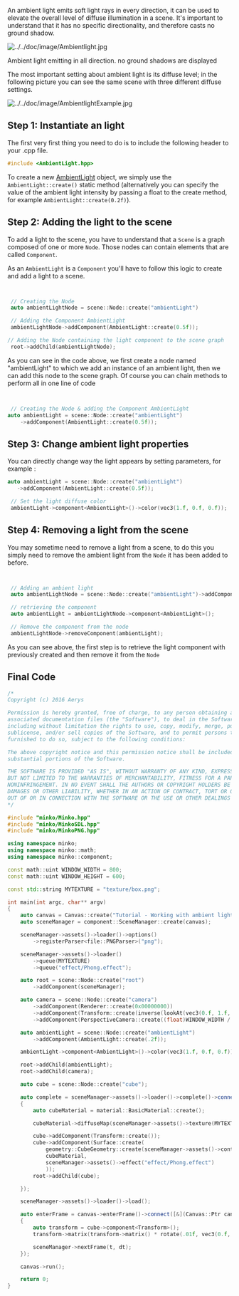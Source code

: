 An ambient light emits soft light rays in every direction, it can be used to elevate the overall level of diffuse illumination in a scene. It's important to understand that it has no specific directionality, and therefore casts no ground shadow.

![](../../doc/image/Ambientlight.jpg "../../doc/image/Ambientlight.jpg")

Ambient light emitting in all direction. no ground shadows are displayed

The most important setting about ambient light is its diffuse level; in the following picture you can see the same scene with three different diffuse settings.

![](../../doc/image/AmbientlightExample.jpg "../../doc/image/AmbientlightExample.jpg")

Step 1: Instantiate an light
----------------------------

The first very first thing you need to do is to include the following header to your .cpp file.

```cpp
#include <AmbientLight.hpp>
```


To create a new [AmbientLight](http://doc.v3.minko.io/reference/classminko_1_1component_1_1_ambient_light.html) object, we simply use the `AmbientLight::create()` static method (alternatively you can specify the value of the ambient light intensity by passing a float to the create method, for example `AmbientLight::create(0.2f)`).

Step 2: Adding the light to the scene
-------------------------------------

To add a light to the scene, you have to understand that a `Scene` is a graph composed of one or more `Node`. Those nodes can contain elements that are called `Component`.

As an `AmbientLight` is a `Component` you'll have to follow this logic to create and add a light to a scene.

```cpp


 // Creating the Node
 auto ambientLightNode = scene::Node::create("ambientLight")

 // Adding the Component AmbientLight
 ambientLightNode->addComponent(AmbientLight::create(0.5f));

// Adding the Node containing the light component to the scene graph
 root->addChild(ambientLightNode);

```


As you can see in the code above, we first create a node named "ambientLight" to which we add an instance of an ambient light, then we can add this node to the scene graph. Of course you can chain methods to perform all in one line of code

```cpp


 // Creating the Node & adding the Component AmbientLight
auto ambientLight = scene::Node::create("ambientLight")
	->addComponent(AmbientLight::create(0.5f));

```


Step 3: Change ambient light properties
---------------------------------------

You can directly change way the light appears by setting parameters, for example :
```cpp
auto ambientLight = scene::Node::create("ambientLight")
   ->addComponent(AmbientLight::create(0.5f));

 // Set the light diffuse color
 ambientLight->component<AmbientLight>()->color(vec3(1.f, 0.f, 0.f));

```


Step 4: Removing a light from the scene
---------------------------------------

You may sometime need to remove a light from a scene, to do this you simply need to remove the ambient light from the `Node` it has been added to before.

```cpp


 // Adding an ambient light
 auto ambientLightNode = scene::Node::create("ambientLight")->addComponent(AmbientLight::create(0.5f));

 // retrieving the component
 auto ambientLight = ambientLightNode->component<AmbientLight>();

 // Remove the component from the node
 ambientLightNode->removeComponent(ambientLight);

```


As you can see above, the first step is to retrieve the light component with previously created and then remove it from the `Node`

Final Code
----------

```cpp
/*
Copyright (c) 2016 Aerys

Permission is hereby granted, free of charge, to any person obtaining a copy of this software and
associated documentation files (the "Software"), to deal in the Software without restriction,
including without limitation the rights to use, copy, modify, merge, publish, distribute,
sublicense, and/or sell copies of the Software, and to permit persons to whom the Software is
furnished to do so, subject to the following conditions:

The above copyright notice and this permission notice shall be included in all copies or
substantial portions of the Software.

THE SOFTWARE IS PROVIDED "AS IS", WITHOUT WARRANTY OF ANY KIND, EXPRESS OR IMPLIED, INCLUDING
BUT NOT LIMITED TO THE WARRANTIES OF MERCHANTABILITY, FITNESS FOR A PARTICULAR PURPOSE AND
NONINFRINGEMENT. IN NO EVENT SHALL THE AUTHORS OR COPYRIGHT HOLDERS BE LIABLE FOR ANY CLAIM,
DAMAGES OR OTHER LIABILITY, WHETHER IN AN ACTION OF CONTRACT, TORT OR OTHERWISE, ARISING FROM,
OUT OF OR IN CONNECTION WITH THE SOFTWARE OR THE USE OR OTHER DEALINGS IN THE SOFTWARE.
*/

#include "minko/Minko.hpp"
#include "minko/MinkoSDL.hpp"
#include "minko/MinkoPNG.hpp"

using namespace minko;
using namespace minko::math;
using namespace minko::component;

const math::uint WINDOW_WIDTH = 800;
const math::uint WINDOW_HEIGHT = 600;

const std::string MYTEXTURE = "texture/box.png";

int	main(int argc, char** argv)
{
	auto canvas = Canvas::create("Tutorial - Working with ambient light", WINDOW_WIDTH, WINDOW_HEIGHT);
	auto sceneManager = component::SceneManager::create(canvas);

	sceneManager->assets()->loader()->options()
		->registerParser<file::PNGParser>("png");

	sceneManager->assets()->loader()
		->queue(MYTEXTURE)
		->queue("effect/Phong.effect");

	auto root = scene::Node::create("root")
		->addComponent(sceneManager);

	auto camera = scene::Node::create("camera")
		->addComponent(Renderer::create(0x00000000))
		->addComponent(Transform::create(inverse(lookAt(vec3(0.f, 1.f, 1.3f), vec3(), vec3(0.f, 1.f, 0.f)))))
		->addComponent(PerspectiveCamera::create((float)WINDOW_WIDTH / (float)WINDOW_HEIGHT, (float)M_PI * 0.25f, .1f, 1000.f));

	auto ambientLight = scene::Node::create("ambientLight")
		->addComponent(AmbientLight::create(.2f));

	ambientLight->component<AmbientLight>()->color(vec3(1.f, 0.f, 0.f));

	root->addChild(ambientLight);
	root->addChild(camera);

	auto cube = scene::Node::create("cube");

	auto complete = sceneManager->assets()->loader()->complete()->connect([&](file::Loader::Ptr loader)
	{
		auto cubeMaterial = material::BasicMaterial::create();

		cubeMaterial->diffuseMap(sceneManager->assets()->texture(MYTEXTURE));

		cube->addComponent(Transform::create());
		cube->addComponent(Surface::create(
			geometry::CubeGeometry::create(sceneManager->assets()->context()),
			cubeMaterial,
			sceneManager->assets()->effect("effect/Phong.effect")
			));
		root->addChild(cube);

	});

	sceneManager->assets()->loader()->load();

	auto enterFrame = canvas->enterFrame()->connect([&](Canvas::Ptr canvas, float t, float dt)
	{
		auto transform = cube->component<Transform>();
		transform->matrix(transform->matrix() * rotate(.01f, vec3(0.f, 1.f, 0.f)));

		sceneManager->nextFrame(t, dt);
	});

	canvas->run();

	return 0;
}
```

